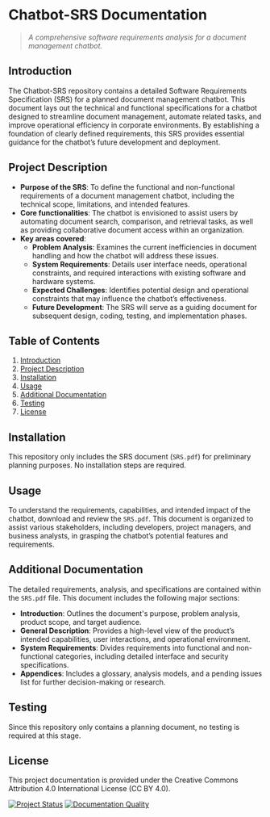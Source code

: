# **Chatbot-SRS Documentation**
> *A comprehensive software requirements analysis for a document management chatbot.*

## **Introduction**
The Chatbot-SRS repository contains a detailed Software Requirements Specification (SRS) for a planned document management chatbot. This document lays out the technical and functional specifications for a chatbot designed to streamline document management, automate related tasks, and improve operational efficiency in corporate environments. By establishing a foundation of clearly defined requirements, this SRS provides essential guidance for the chatbot’s future development and deployment.

## **Project Description**
- **Purpose of the SRS**: To define the functional and non-functional requirements of a document management chatbot, including the technical scope, limitations, and intended features.
- **Core functionalities**: The chatbot is envisioned to assist users by automating document search, comparison, and retrieval tasks, as well as providing collaborative document access within an organization.
- **Key areas covered**:
  - **Problem Analysis**: Examines the current inefficiencies in document handling and how the chatbot will address these issues.
  - **System Requirements**: Details user interface needs, operational constraints, and required interactions with existing software and hardware systems.
  - **Expected Challenges**: Identifies potential design and operational constraints that may influence the chatbot’s effectiveness.
  - **Future Development**: The SRS will serve as a guiding document for subsequent design, coding, testing, and implementation phases.

## **Table of Contents**
1. [Introduction](#introduction)
2. [Project Description](#project-description)
3. [Installation](#installation)
4. [Usage](#usage)
5. [Additional Documentation](#additional-documentation)
6. [Testing](#testing)
7. [License](#license)

## **Installation**
This repository only includes the SRS document (`SRS.pdf`) for preliminary planning purposes. No installation steps are required.

## **Usage**
To understand the requirements, capabilities, and intended impact of the chatbot, download and review the `SRS.pdf`. This document is organized to assist various stakeholders, including developers, project managers, and business analysts, in grasping the chatbot’s potential features and requirements. 

## **Additional Documentation**
The detailed requirements, analysis, and specifications are contained within the `SRS.pdf` file. This document includes the following major sections:
- **Introduction**: Outlines the document's purpose, problem analysis, product scope, and target audience.
- **General Description**: Provides a high-level view of the product’s intended capabilities, user interactions, and operational environment.
- **System Requirements**: Divides requirements into functional and non-functional categories, including detailed interface and security specifications.
- **Appendices**: Includes a glossary, analysis models, and a pending issues list for further decision-making or research.

## **Testing**
Since this repository only contains a planning document, no testing is required at this stage.

## **License**
This project documentation is provided under the Creative Commons Attribution 4.0 International License (CC BY 4.0).

[![Project Status](https://img.shields.io/badge/status-planning-blue)](#)
[![Documentation Quality](https://img.shields.io/badge/documentation-complete-brightgreen)](#)
